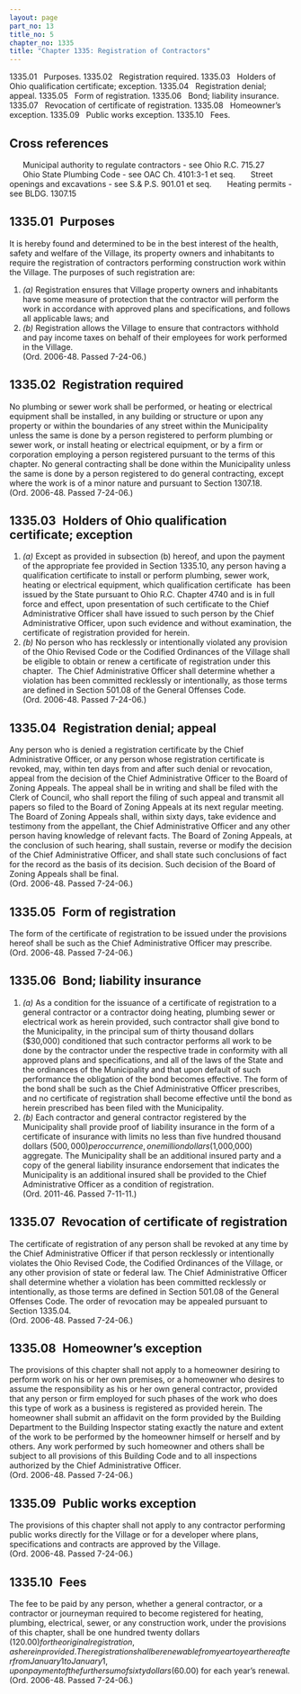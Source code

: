```yaml
---
layout: page
part_no: 13
title_no: 5
chapter_no: 1335
title: "Chapter 1335: Registration of Contractors"
---
```


1335.01   Purposes.
1335.02   Registration required.
1335.03   Holders of Ohio qualification certificate; exception.
1335.04   Registration denial; appeal.
1335.05   Form of registration.
1335.06   Bond; liability insurance.
1335.07   Revocation of certificate of registration.
1335.08   Homeowner’s exception.
1335.09   Public works exception.
1335.10   Fees.

## Cross references

      Municipal authority to regulate contractors - see Ohio R.C. 715.27
      Ohio State Plumbing Code - see OAC Ch. 4101:3-1 et seq.
      Street openings and excavations - see S.& P.S.
 901.01 et seq.
      Heating permits - see BLDG.
1307.15

## 1335.01   Purposes

It is hereby found and determined to be in the best interest of the health,
safety and welfare of the Village, its property owners and inhabitants to
require the registration of contractors performing construction work within the
Village. The purposes of such registration are:

<p class="Markdown-list--a-1-A"></p>

1. _(a)_ Registration ensures that Village property owners and inhabitants have
some measure of protection that the contractor will perform the work in
accordance with approved plans and specifications, and follows all applicable
laws; and
2. _(b)_ Registration allows the Village to ensure that contractors withhold
and pay income taxes on behalf of their employees for work performed in the
Village.  
(Ord. 2006-48. Passed 7-24-06.)

## 1335.02   Registration required

No plumbing or sewer work shall be performed, or heating or electrical
equipment shall be installed, in any building or structure or upon any property
or within the boundaries of any street within the Municipality unless the same
is done by a person registered to perform plumbing or sewer work, or install
heating or electrical equipment, or by a firm or corporation employing a person
registered pursuant to the terms of this chapter. No general contracting shall
be done within the Municipality unless the same is done by a person registered
to do general contracting, except where the work is of a minor nature and
pursuant to Section 1307.18.  
(Ord. 2006-48. Passed 7-24-06.)

## 1335.03   Holders of Ohio qualification certificate; exception

<p class="Markdown-list--a-1-A"></p>

1. _(a)_ Except as provided in subsection (b) hereof, and upon the payment of
the appropriate fee provided in Section 1335.10, any person having a qualification certificate to install or perform
plumbing, sewer work, heating or electrical equipment, which qualification
certificate  has been issued by the State pursuant to Ohio R.C. Chapter 4740
and is in full force and effect, upon presentation of such certificate to the
Chief Administrative Officer shall have issued to such person by the Chief
Administrative Officer, upon such evidence and without examination, the
certificate of registration provided for herein.
2. _(b)_ No person who has recklessly or intentionally violated any provision
of the Ohio Revised Code or the Codified Ordinances of the Village shall be
eligible to obtain or renew a certificate of registration under this chapter. 
The Chief Administrative Officer shall determine whether a violation has been
committed recklessly or intentionally, as those terms are defined in Section 501.08 of the General Offenses Code.  
(Ord. 2006-48. Passed 7-24-06.)

## 1335.04   Registration denial; appeal

Any person who is denied a registration certificate by the Chief
Administrative Officer, or any person whose registration certificate is
revoked, may, within ten days from and after such denial or revocation, appeal
from the decision of the Chief Administrative Officer to the Board of Zoning
Appeals. The appeal shall be in writing and shall be filed with the Clerk of
Council, who shall report the filing of such appeal and transmit all papers so
filed to the Board of Zoning Appeals at its next regular meeting. The Board of
Zoning Appeals shall, within sixty days, take evidence and testimony from the
appellant, the Chief Administrative Officer and any other person having
knowledge of relevant facts. The Board of Zoning Appeals, at the conclusion of
such hearing, shall sustain, reverse or modify the decision of the Chief
Administrative Officer, and shall state such conclusions of fact for the record
as the basis of its decision. Such decision of the Board of Zoning Appeals
shall be final.  
(Ord. 2006-48. Passed 7-24-06.)

## 1335.05   Form of registration

The form of the certificate of registration to be issued under the
provisions hereof shall be such as the Chief Administrative Officer may
prescribe.  
(Ord. 2006-48. Passed 7-24-06.)

## 1335.06   Bond; liability insurance

<p class="Markdown-list--a-1-A"></p>

1. _(a)_ As a condition for the issuance of a certificate of registration to a
general contractor or a contractor doing heating, plumbing sewer or electrical
work as herein provided, such contractor shall give bond to the Municipality,
in the principal sum of thirty thousand dollars ($30,000) conditioned that such
contractor performs all work to be done by the contractor under the respective
trade in conformity with all approved plans and specifications, and all of the
laws of the State and the ordinances of the Municipality and that upon default
of such performance the obligation of the bond becomes effective. The form of
the bond shall be such as the Chief Administrative Officer prescribes, and no
certificate of registration shall become effective until the bond as herein
prescribed has been filed with the Municipality.
2. _(b)_ Each contractor and general contractor registered by the Municipality
shall provide proof of liability insurance in the form of a certificate of
insurance with limits no less than five hundred thousand dollars ($500,000) per
occurrence, one million dollars ($1,000,000) aggregate. The Municipality shall
be an additional insured party and a copy of the general liability insurance
endorsement that indicates the Municipality is an additional insured shall be
provided to the Chief Administrative Officer as a condition of registration.   
(Ord. 2011-46. Passed 7-11-11.)

## 1335.07   Revocation of certificate of registration

The certificate of registration of any person shall be revoked at any time
by the Chief Administrative Officer if that person recklessly or intentionally
violates the Ohio Revised Code, the Codified Ordinances of the Village, or any
other provision of state or federal law. The Chief Administrative Officer
shall determine whether a violation has been committed recklessly or
intentionally, as those terms are defined in Section 501.08 of the General Offenses Code. The order of revocation may be appealed
pursuant to Section 1335.04.  
(Ord. 2006-48. Passed 7-24-06.)

## 1335.08   Homeowner’s exception

The provisions of this chapter shall not apply to a homeowner desiring to
perform work on his or her own premises, or a homeowner who desires to assume
the responsibility as his or her own general contractor, provided that any
person or firm employed for such phases of the work who does this type of work
as a business is registered as provided herein. The homeowner shall submit an
affidavit on the form provided by the Building Department to the Building
Inspector stating exactly the nature and extent of the work to be performed by
the homeowner himself or herself and by others. Any work performed by such
homeowner and others shall be subject to all provisions of this Building Code
and to all inspections authorized by the Chief Administrative Officer.  
(Ord. 2006-48. Passed 7-24-06.)

## 1335.09   Public works exception

The provisions of this chapter shall not apply to any contractor performing
public works directly for the Village or for a developer where plans,
specifications and contracts are approved by the Village.   
(Ord. 2006-48. Passed 7-24-06.)

## 1335.10   Fees

The fee to be paid by any person, whether a general contractor, or a
contractor or journeyman required to become registered for heating, plumbing,
electrical, sewer, or any construction work, under the provisions of this
chapter, shall be one hundred twenty dollars ($120.00) for the original
registration, as herein provided. The registration shall be renewable from
year to year thereafter from January 1 to January 1, upon payment of the
further sum of sixty dollars ($60.00) for each year’s renewal.  
(Ord. 2006-48. Passed 7-24-06.)
